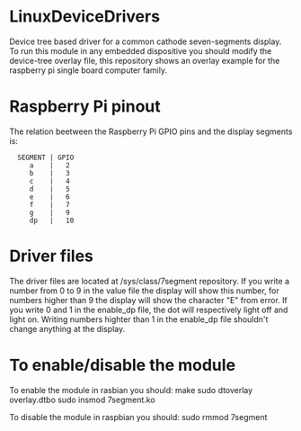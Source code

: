 # LinuxDeviceDrivers

Device tree based driver for a common cathode seven-segments display. To run this module in any embedded dispositive you should modify the device-tree overlay file, this repository shows an overlay example for the raspberry pi single board computer family.    

# Raspberry Pi pinout

The relation beetween the Raspberry Pi GPIO pins and the display segments is:

      SEGMENT | GPIO
         a    |   2
         b    |   3
         c    |   4
         d    |   5
         e    |   6
         f    |   7
         g    |   9
         dp   |   10
         
# Driver files

The driver files are located at /sys/class/7segment repository. If you write a number from 0 to 9 in the value file the display will show this number, for numbers higher than 9 the display will show the character "E" from error. If you write 0 and 1 in the enable_dp file, the dot will respectively light off and light on. Writing numbers highter than 1 in the enable_dp file shouldn't change anything at the display.

# To enable/disable the module

To enable the module in rasbian you should:
make
sudo dtoverlay overlay.dtbo
sudo insmod 7segment.ko

To disable the module in raspbian you should:
sudo rmmod 7segment
